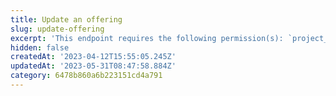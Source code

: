```yaml
---
title: Update an offering
slug: update-offering
excerpt: 'This endpoint requires the following permission(s): `project_configuration:offerings:read_write`.'
hidden: false
createdAt: '2023-04-12T15:55:05.245Z'
updatedAt: '2023-05-31T08:47:58.884Z'
category: 6478b860a6b223151cd4a791
---
```

